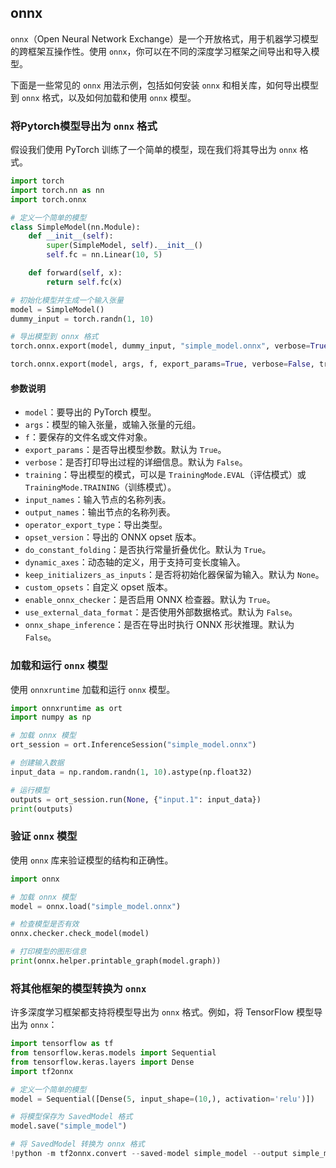 ## onnx

`onnx`（Open Neural Network Exchange）是一个开放格式，用于机器学习模型的跨框架互操作性。使用 `onnx`，你可以在不同的深度学习框架之间导出和导入模型。

下面是一些常见的 `onnx` 用法示例，包括如何安装 `onnx` 和相关库，如何导出模型到 `onnx` 格式，以及如何加载和使用 `onnx` 模型。

### 将Pytorch模型导出为 `onnx` 格式

假设我们使用 PyTorch 训练了一个简单的模型，现在我们将其导出为 `onnx` 格式。
~~~py
import torch
import torch.nn as nn
import torch.onnx

# 定义一个简单的模型
class SimpleModel(nn.Module):
    def __init__(self):
        super(SimpleModel, self).__init__()
        self.fc = nn.Linear(10, 5)

    def forward(self, x):
        return self.fc(x)

# 初始化模型并生成一个输入张量
model = SimpleModel()
dummy_input = torch.randn(1, 10)

# 导出模型到 onnx 格式
torch.onnx.export(model, dummy_input, "simple_model.onnx", verbose=True)
~~~

~~~py
torch.onnx.export(model, args, f, export_params=True, verbose=False, training=torch.onnx.TrainingMode.EVAL, input_names=None, output_names=None, operator_export_type=None, opset_version=None, do_constant_folding=True, dynamic_axes=None, keep_initializers_as_inputs=None, custom_opsets=None, enable_onnx_checker=True, use_external_data_format=False, onnx_shape_inference=False)
~~~

#### 参数说明

-   `model`：要导出的 PyTorch 模型。
-   `args`：模型的输入张量，或输入张量的元组。
-   `f`：要保存的文件名或文件对象。
-   `export_params`：是否导出模型参数。默认为 `True`。
-   `verbose`：是否打印导出过程的详细信息。默认为 `False`。
-   `training`：导出模型的模式，可以是 `TrainingMode.EVAL`（评估模式）或 `TrainingMode.TRAINING`（训练模式）。
-   `input_names`：输入节点的名称列表。
-   `output_names`：输出节点的名称列表。
-   `operator_export_type`：导出类型。
-   `opset_version`：导出的 ONNX opset 版本。
-   `do_constant_folding`：是否执行常量折叠优化。默认为 `True`。
-   `dynamic_axes`：动态轴的定义，用于支持可变长度输入。
-   `keep_initializers_as_inputs`：是否将初始化器保留为输入。默认为 `None`。
-   `custom_opsets`：自定义 opset 版本。
-   `enable_onnx_checker`：是否启用 ONNX 检查器。默认为 `True`。
-   `use_external_data_format`：是否使用外部数据格式。默认为 `False`。
-   `onnx_shape_inference`：是否在导出时执行 ONNX 形状推理。默认为 `False`。

### 加载和运行 `onnx` 模型

使用 `onnxruntime` 加载和运行 `onnx` 模型。
~~~py
import onnxruntime as ort
import numpy as np

# 加载 onnx 模型
ort_session = ort.InferenceSession("simple_model.onnx")

# 创建输入数据
input_data = np.random.randn(1, 10).astype(np.float32)

# 运行模型
outputs = ort_session.run(None, {"input.1": input_data})
print(outputs)
~~~

### 验证 `onnx` 模型

使用 `onnx` 库来验证模型的结构和正确性。
~~~py
import onnx

# 加载 onnx 模型
model = onnx.load("simple_model.onnx")

# 检查模型是否有效
onnx.checker.check_model(model)

# 打印模型的图形信息
print(onnx.helper.printable_graph(model.graph))
~~~

### 将其他框架的模型转换为 `onnx`

许多深度学习框架都支持将模型导出为 `onnx` 格式。例如，将 TensorFlow 模型导出为 `onnx`：
~~~py
import tensorflow as tf
from tensorflow.keras.models import Sequential
from tensorflow.keras.layers import Dense
import tf2onnx

# 定义一个简单的模型
model = Sequential([Dense(5, input_shape=(10,), activation='relu')])

# 将模型保存为 SavedModel 格式
model.save("simple_model")

# 将 SavedModel 转换为 onnx 格式
!python -m tf2onnx.convert --saved-model simple_model --output simple_model.onnx
~~~
<!--stackedit_data:
eyJoaXN0b3J5IjpbLTE3NTc0NzYzMTcsLTE4MjIyOTQzNzddfQ
==
-->